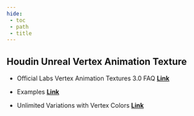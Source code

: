 ```yaml
---
hide:
 - toc
 - path
 - title
---
```

## Houdin Unreal Vertex Animation Texture
- Official Labs Vertex Animation Textures 3.0 FAQ [**Link**](https://www.sidefx.com/forum/topic/81422/)

- Examples [**Link**](https://drive.google.com/drive/u/0/folders/1Tq7CExY8k103MJDVbi96GqIBm8P6S0Qn)

- Unlimited Variations with Vertex Colors [**Link**](https://www.artstation.com/blogs/mohamad_salame1/qegy/unlimited-variations-with-vertex-colors)